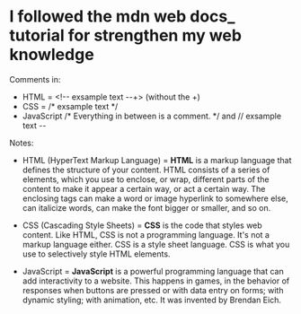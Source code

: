 # I followed the mdn web docs_ tutorial for strengthen my web knowledge

Comments in:
- HTML = <!-- exsample text --+>   (without the +)
- CSS = /* exsample text */
- JavaScript /* Everything in between is a comment. */ and // exsample text 
--

Notes:
- HTML (HyperText Markup Language) =
**HTML** is a markup language that defines the structure of your content. HTML consists of a series of elements, which you use to enclose, or wrap, different parts of the content to make it appear a certain way, or act a certain way. The enclosing tags can make a word or image hyperlink to somewhere else, can italicize words, can make the font bigger or smaller, and so on.



- CSS (Cascading Style Sheets) =
**CSS** is the code that styles web content. Like HTML, CSS is not a programming language. It's not a markup language either. CSS is a style sheet language. CSS is what you use to selectively style HTML elements.



- JavaScript =
**JavaScript** is a powerful programming language that can add interactivity to a website. This happens in games, in the behavior of responses when buttons are pressed or with data entry on forms; with dynamic styling; with animation, etc. It was invented by Brendan Eich.
